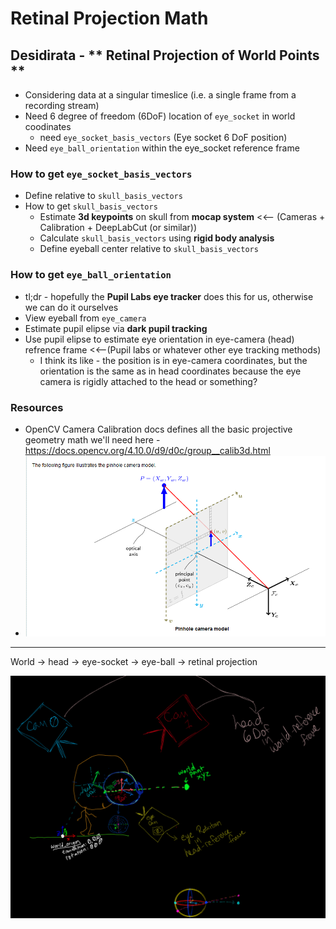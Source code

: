# Retinal Projection Math

## Desidirata - ** Retinal Projection of World Points ** 
- Considering data at a singular timeslice (i.e. a single frame from a recording stream)
- Need 6 degree of freedom (6DoF) location of `eye_socket` in world coodinates
    - need `eye_socket_basis_vectors` (Eye socket 6 DoF position)
- Need `eye_ball_orientation` within the eye_socket reference frame

### How to get `eye_socket_basis_vectors`
  - Define relative to `skull_basis_vectors`
  - How to get `skull_basis_vectors`
    - Estimate **3d keypoints** on skull from **mocap system** <<-- (Cameras + Calibration + DeepLabCut (or similar))
    - Calculate `skull_basis_vectors` using **rigid body analysis** 
    - Define eyeball center relative to `skull_basis_vectors`

### How to get `eye_ball_orientation`
  - tl;dr - hopefully the **Pupil Labs eye tracker** does this for us, otherwise we can do it ourselves 
  - View eyeball from `eye_camera` 
  - Estimate pupil elipse via **dark pupil tracking**
  - Use pupil elipse to estimate eye orientation in eye-camera (head) refrence frame <<--(Pupil labs or whatever other eye tracking methods)
    - I think its like - the position is in eye-camera coordinates, but the orientation is the same as in head coordinates because the eye camera is rigidly attached to the head or something? 

### Resources
- OpenCV Camera Calibration docs defines all the basic projective geometry math we'll need here - https://docs.opencv.org/4.10.0/d9/d0c/group__calib3d.html
- ![alt text](image-1.png)


----
World -> head -> eye-socket -> eye-ball -> retinal projection 

![alt text](image.png)